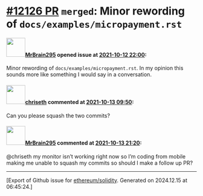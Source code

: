 # [\#12126 PR](https://github.com/ethereum/solidity/pull/12126) `merged`: Minor rewording of ` docs/examples/micropayment.rst `

#### <img src="https://avatars.githubusercontent.com/u/66077254?u=538508d9317997ead43792ced52c3baeb9a739fe&v=4" width="50">[MrBrain295](https://github.com/MrBrain295) opened issue at [2021-10-12 22:00](https://github.com/ethereum/solidity/pull/12126):

Minor rewording of ` docs/examples/micropayment.rst `. In my opinion this sounds more like something I would say in a conversation.

#### <img src="https://avatars.githubusercontent.com/u/9073706?v=4" width="50">[chriseth](https://github.com/chriseth) commented at [2021-10-13 09:50](https://github.com/ethereum/solidity/pull/12126#issuecomment-942125617):

Can you please squash the two commits?

#### <img src="https://avatars.githubusercontent.com/u/66077254?u=538508d9317997ead43792ced52c3baeb9a739fe&v=4" width="50">[MrBrain295](https://github.com/MrBrain295) commented at [2021-10-13 21:20](https://github.com/ethereum/solidity/pull/12126#issuecomment-942730352):

@chriseth my monitor isn’t working right now so I’m coding from mobile making me unable to squash my commits so should I make a follow up PR?


-------------------------------------------------------------------------------



[Export of Github issue for [ethereum/solidity](https://github.com/ethereum/solidity). Generated on 2024.12.15 at 06:45:24.]
